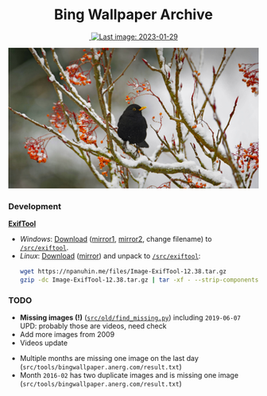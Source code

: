 <h1 align="center">Bing Wallpaper Archive</h1>

<div align="center">
    <a href="https://github.com/npanuhin/bing-wallpaper-archive/actions/workflows/check_images.yml">
        <img alt="" src="https://github.com/npanuhin/bing-wallpaper-archive/actions/workflows/check_images.yml/badge.svg?event=push">
    </a>
    <a href="https://github.com/npanuhin/bing-wallpaper-archive/actions/workflows/daily_update.yml">
        <img alt="Last image: 2023-01-29" src="https://img.shields.io/static/v1?label=Last+image&message=2023-01-29&color=informational&style=flat">
    </a>
<!-- <img alt="Updated on: 2022-01-05" src="https://img.shields.io/static/v1?label=Updated%20on&message=2022-01-05&color=informational&link=https://github.com/npanuhin/bing-wallpaper-archive/actions/workflows/daily_update.yml&link=https://github.com/npanuhin/bing-wallpaper-archive/raw/master/api/US/images/2022-01-05.jpg"> -->
</div>

<!-- !Today's image -->
[![](api/US/images/2023-01-29.jpg)](https://npanuhin.me/tools/show_bing_image?url=https://raw.githubusercontent.com/npanuhin/bing-wallpaper-archive/master/api/US/images/2023-01-29.jpg)


### Development

**[ExifTool](https://exiftool.org)**
-  *Windows*: [Download](https://npanuhin.me/files/exiftool.exe) ([mirror1](https://exiftool.org/exiftool-12.38.zip), [mirror2](https://oliverbetz.de/cms/files/Artikel/ExifTool-for-Windows/ExifTool_install_12.38_64.exe), change filename) to [`/src/exiftool`](src/exiftool).
-  *Linux*: [Download](https://npanuhin.me/files/Image-ExifTool-12.38.tar.gz) ([mirror](https://exiftool.org/Image-ExifTool-12.38.tar.gz)) and unpack to [`/src/exiftool`](src/exiftool):
    ```bash
    wget https://npanuhin.me/files/Image-ExifTool-12.38.tar.gz
    gzip -dc Image-ExifTool-12.38.tar.gz | tar -xf - --strip-components=1
    ```


### TODO

-  **Missing images (!)** ([`src/old/find_missing.py`](src/old/find_missing.py)) including `2019-06-07`
    UPD: probably those are videos, need check
-  Add more images from 2009
-  Videos update

<!-- -  `2016-06-05` copyright: `© Heinz Wohner/Getty Images` vs `© Richard Du Toit/Minden Pictures` -->

-  Multiple months are missing one image on the last day (`src/tools/bingwallpaper.anerg.com/result.txt`)
-  Month `2016-02` has two duplicate images and is missing one image (`src/tools/bingwallpaper.anerg.com/result.txt`)
